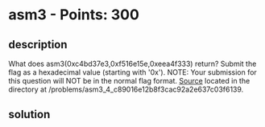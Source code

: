 # asm3 - Points: 300

## description

What does asm3(0xc4bd37e3,0xf516e15e,0xeea4f333) return? Submit the flag as a hexadecimal value (starting with '0x'). NOTE: Your submission for this question will NOT be in the normal flag format. [Source](./test.S) located in the directory at /problems/asm3_4_c89016e12b8f3cac92a2e637c03f6139.

## solution

